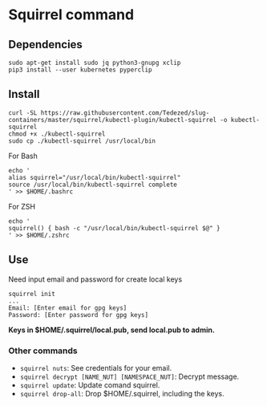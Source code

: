 # Squirrel command

## Dependencies

```
sudo apt-get install sudo jq python3-gnupg xclip
pip3 install --user kubernetes pyperclip
```

## Install

```
curl -SL https://raw.githubusercontent.com/Tedezed/slug-containers/master/squirrel/kubectl-plugin/kubectl-squirrel -o kubectl-squirrel
chmod +x ./kubectl-squirrel
sudo cp ./kubectl-squirrel /usr/local/bin
```

For Bash
```
echo '
alias squirrel="/usr/local/bin/kubectl-squirrel"
source /usr/local/bin/kubectl-squirrel complete
' >> $HOME/.bashrc
```

For ZSH
```
echo '
squirrel() { bash -c "/usr/local/bin/kubectl-squirrel $@" }
' >> $HOME/.zshrc
```

## Use

Need input email and password for create local keys 
```
squirrel init
...
Email: [Enter email for gpg keys]
Password: [Enter password for gpg keys]

```
**Keys in $HOME/.squirrel/local.pub, send local.pub to admin.**

### Other commands

- `squirrel nuts`: See credentials for your email.
- `squirrel decrypt [NAME_NUT] [NAMESPACE_NUT]`: Decrypt message.
- `squirrel update`: Update comand squirrel.
- `squirrel drop-all`: Drop $HOME/.squirrel, including the keys.